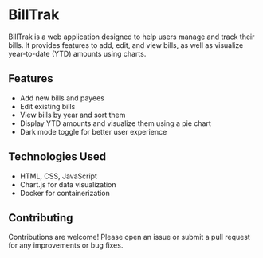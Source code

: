 # BillTrak

BillTrak is a web application designed to help users manage and track their bills. It provides features to add, edit, and view bills, as well as visualize year-to-date (YTD) amounts using charts.

## Features

- Add new bills and payees
- Edit existing bills
- View bills by year and sort them
- Display YTD amounts and visualize them using a pie chart
- Dark mode toggle for better user experience

## Technologies Used

- HTML, CSS, JavaScript
- Chart.js for data visualization
- Docker for containerization

## Contributing

Contributions are welcome! Please open an issue or submit a pull request for any improvements or bug fixes.
